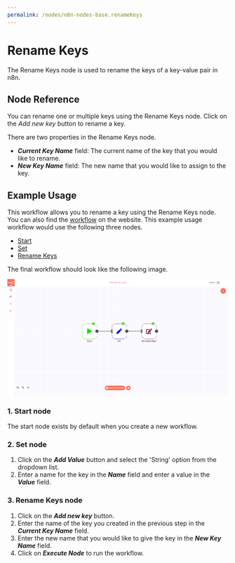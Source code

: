 ```yaml
---
permalink: /nodes/n8n-nodes-base.renameKeys
---
```


# Rename Keys
The Rename Keys node is used to rename the keys of a key-value pair in n8n.


## Node Reference

You can rename one or multiple keys using the Rename Keys node. Click on the *Add new key* button to rename a key.

There are two properties in the Rename Keys node.

- ***Current Key Name*** field: The current name of the key that you would like to rename.
- ***New Key Name*** field: The new name that you would like to assign to the key.


## Example Usage

This workflow allows you to rename a key using the Rename Keys node. You can also find the [workflow](https://n8n.io/workflows/582) on the website. This example usage workflow would use the following three nodes.
- [Start](../../core-nodes/Start/README.md)
- [Set](../../core-nodes/Set/README.md)
- [Rename Keys]()


The final workflow should look like the following image.

![A workflow with the Rename Keys node](./workflow.png)

### 1. Start node

The start node exists by default when you create a new workflow.

### 2. Set node

1. Click on the ***Add Value*** button and select the 'String' option from the dropdown list.
2. Enter a name for the key in the ***Name*** field and enter a value in the ***Value*** field.

### 3. Rename Keys node

1. Click on the ***Add new key*** button.
2. Enter the name of the key you created in the previous step in the ***Current Key Name*** field.
3. Enter the new name that you would like to give the key in the ***New Key Name*** field.
4. Click on ***Execute Node*** to run the workflow.

